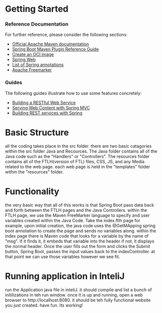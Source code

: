 # Getting Started

### Reference Documentation
For further reference, please consider the following sections:

* [Official Apache Maven documentation](https://maven.apache.org/guides/index.html)
* [Spring Boot Maven Plugin Reference Guide](https://docs.spring.io/spring-boot/docs/2.4.3/maven-plugin/reference/html/)
* [Create an OCI image](https://docs.spring.io/spring-boot/docs/2.4.3/maven-plugin/reference/html/#build-image)
* [Spring Web](https://docs.spring.io/spring-boot/docs/2.4.3/reference/htmlsingle/#boot-features-developing-web-applications)
* [List of Spring annotations](https://docs.spring.io/spring-framework/docs/current/javadoc-api/org/springframework/web/bind/annotation/)
* [Apache Freemarker](https://docs.spring.io/spring-boot/docs/2.4.3/reference/htmlsingle/#boot-features-spring-mvc-template-engines)

### Guides
The following guides illustrate how to use some features concretely:

* [Building a RESTful Web Service](https://spring.io/guides/gs/rest-service/)
* [Serving Web Content with Spring MVC](https://spring.io/guides/gs/serving-web-content/)
* [Building REST services with Spring](https://spring.io/guides/tutorials/bookmarks/)


# Basic Structure
all the coding takes place in the src folder.  there are two basic catagories within the src folder
Java and Recources.  The Java folder contains all of the Java code such as the "Handlers" 
or "Controllers". The resources folder contains  all of the FTLH(version of FTL) files, CSS, JS, 
and any Media related to the web page.  each web page is held in the "templates" folder within the 
"resources" folder.

# Functionality
the very basic way that all of this works is that Spring Boot pass data back and forth
between the FTLH pages and the Java Controllers.  within the FTLH page, we use the Maven FreeMarker
language to specify and user variables created within the Java Code.  Take the index.ftlh page for
example, upon initial creation, the java code uses the @GetMApping spring boot annotation 
to create the page and sends no variables along.  within the index page there is Maven code that looks
for a variable by the name of "msg".  If it finds it, it embeds that variable into the header
if not, it displays the normal header.  Once the user fills out the form and clicks the Submit button,
Spring Boot, passes the input values back to the indexController.  at that point we can use those variables
however we see fit.

# Running application in InteliJ
run the Application java file in inteliJ.  it should compile and list a bunch of initilizations in teh run window.
once it is up and running, open a web browser to http://localhost:8080.  it should be teh fully functional website 
you just created. have fun.  Its working!